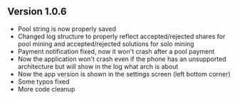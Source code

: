 ## Version 1.0.6
- Pool string is now properly saved
- Changed log structure to properly reflect accepted/rejected shares for pool mining and accepted/rejected solutions for solo mining
- Payment notification fixed, now it won't crash after a pool payment
- Now the application won't crash even if the phone has an unsupported architecture but will show in the log what arch is about
- Now the app version is shown in the settings screen (left bottom corner)
- Some typos fixed
- More code cleanup